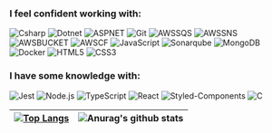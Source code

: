 ### I feel confident working with:
![Csharp](https://img.shields.io/badge/CSHARP-5d40d0?style=for-the-badge&logo=csharp&logoColor=white)
![Dotnet](https://img.shields.io/badge/DOTNET-634390?style=for-the-badge&logo=dotnet&logoColor=white)
![ASPNET](https://img.shields.io/badge/ASPNET-430098?style=for-the-badge&logo=windows&logoColor=white)
![Git](https://img.shields.io/badge/GIT-E44C30?style=for-the-badge&logo=git&logoColor=white)
![AWSSQS](https://img.shields.io/badge/AWS-SQS-f4b400?style=for-the-badge&logo=devops&logoColor=white)
![AWSSNS](https://img.shields.io/badge/AWS-SNS-f4b400?style=for-the-badge&logo=devops&logoColor=white)
![AWSBUCKET](https://img.shields.io/badge/AWS-BUCKET-ea4335?style=for-the-badge&logo=devops&logoColor=white)
![AWSCF](https://img.shields.io/badge/AWS-CF-34a853?style=for-the-badge&logo=devops&logoColor=white)
![JavaScript](https://img.shields.io/badge/JavaScript-F7DF1E?style=for-the-badge&logo=javascript&logoColor=black)
![Sonarqube](https://img.shields.io/badge/SONARQUBE-38aed8?style=for-the-badge&logo=sonarqube&logoColor=white)
![MongoDB](https://img.shields.io/badge/MongoDB-34a853?style=for-the-badge&logo=mongodb&logoColor=white)
![Docker](https://img.shields.io/badge/docker-%230db7ed.svg?style=for-the-badge&logo=docker&logoColor=white)
![HTML5](https://img.shields.io/badge/HTML5-E34F26?style=for-the-badge&logo=html5&logoColor=white)
![CSS3](https://img.shields.io/badge/CSS3-1572B6?style=for-the-badge&logo=css3&logoColor=white)
![]()

### I have some knowledge with:

![Jest](https://img.shields.io/badge/Jest-323330?style=for-the-badge&logo=Jest&logoColor=white)
![Node.js](https://img.shields.io/badge/Node.js-43853D?style=for-the-badge&logo=node.js&logoColor=white)
![TypeScript](https://img.shields.io/badge/TypeScript-007ACC?style=for-the-badge&logo=typescript&logoColor=white)
![React](https://img.shields.io/badge/React-20232A?style=for-the-badge&logo=react&logoColor=61DAFB)
![Styled-Components](https://img.shields.io/badge/styled--components-DB7093?style=for-the-badge&logo=styled-components&logoColor=white)
![C](https://img.shields.io/badge/C-00599C?style=for-the-badge&logo=c&logoColor=white)
![]()

| [![Top Langs](https://github-readme-stats.vercel.app/api/top-langs/?username=gustavofvieira&layout=compact&count_private=true)](https://github.com/anuraghazra/github-readme-stats)  |  ![Anurag's github stats](https://github-readme-stats.vercel.app/api?username=gustavofvieira&hide=prs,issues,contribs&count_private=true&show_icons=true)  |
| ------------------- | ------------------- |
